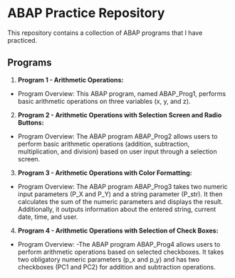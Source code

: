 # ABAP Practice Repository 

This repository contains a collection of ABAP programs that I have practiced.

## Programs

1. **Program 1 - Arithmetic Operations:**
   
- Program Overview:
This ABAP program, named ABAP_Prog1, performs basic arithmetic operations on three variables (x, y, and z).


2. **Program 2 - Arithmetic Operations with Selection Screen and Radio Buttons:**

- Program Overview:
The ABAP program ABAP_Prog2 allows users to perform basic arithmetic operations (addition, subtraction, multiplication, and division) based on user input through a selection screen.


3. **Program 3 - Arithmetic Operations with Color Formatting:**

- Program Overview:
The ABAP program ABAP_Prog3 takes two numeric input parameters (P_X and P_Y) and a string parameter (P_str). It then calculates the sum of the numeric parameters and displays the result. Additionally, it outputs information about the entered string, current date, time, and user.

4. **Program 4 - Arithmetic Operations with Selection of Check Boxes:**

- Program Overview:
-The ABAP program ABAP_Prog4 allows users to perform arithmetic operations based on selected checkboxes. It takes two obligatory numeric parameters (p_x and p_y) and has two checkboxes (PC1 and PC2) for addition and subtraction operations.
